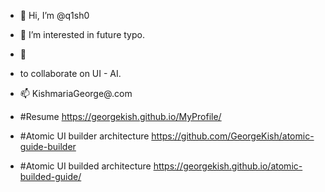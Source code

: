 - 👋 Hi, I’m @q1sh0 
- 👀 I’m interested in future typo.
- 🌱
- to collaborate on UI - AI. 
- 📫 KishmariaGeorge@.com


- #Resume https://georgekish.github.io/MyProfile/
- #Atomic UI builder architecture https://github.com/GeorgeKish/atomic-guide-builder
- #Atomic UI builded architecture https://georgekish.github.io/atomic-builded-guide/

<!---
q1sh0/q1sh3X is a ✨ special ✨ repository because its `README.md` (this file) appears on your GitHub profile.
You can click the Preview link to take a look at your changes.
--->
